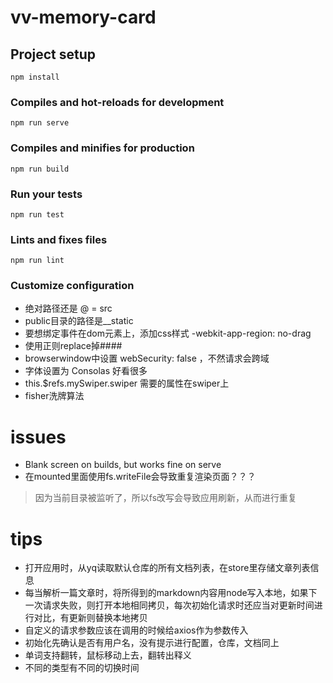 # vv-memory-card

## Project setup
```
npm install
```

### Compiles and hot-reloads for development
```
npm run serve
```

### Compiles and minifies for production
```
npm run build
```

### Run your tests
```
npm run test
```

### Lints and fixes files
```
npm run lint
```

### Customize configuration

* 绝对路径还是 @ = src
* public目录的路径是__static
* 要想绑定事件在dom元素上，添加css样式 -webkit-app-region: no-drag 
* 使用正则replace掉####
* browserwindow中设置 webSecurity: false ，不然请求会跨域
* 字体设置为 Consolas 好看很多
* this.$refs.mySwiper.swiper 需要的属性在swiper上
* fisher洗牌算法

# issues

- Blank screen on builds, but works fine on serve
- 在mounted里面使用fs.writeFile会导致重复渲染页面？？？
> 因为当前目录被监听了，所以fs改写会导致应用刷新，从而进行重复

# tips

- 打开应用时，从yq读取默认仓库的所有文档列表，在store里存储文章列表信息
- 每当解析一篇文章时，将所得到的markdown内容用node写入本地，如果下一次请求失败，则打开本地相同拷贝，每次初始化请求时还应当对更新时间进行对比，有更新则替换本地拷贝
- 自定义的请求参数应该在调用的时候给axios作为参数传入
- 初始化先确认是否有用户名，没有提示进行配置，仓库，文档同上
- 单词支持翻转，鼠标移动上去，翻转出释义
- 不同的类型有不同的切换时间

